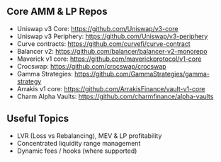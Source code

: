 ## Core AMM & LP Repos
- Uniswap v3 Core: https://github.com/Uniswap/v3-core
- Uniswap v3 Periphery: https://github.com/Uniswap/v3-periphery
- Curve contracts: https://github.com/curvefi/curve-contract
- Balancer v2: https://github.com/balancer/balancer-v2-monorepo
- Maverick v1 core: https://github.com/maverickprotocol/v1-core
- Crocswap: https://github.com/crocswap/crocswap
- Gamma Strategies: https://github.com/GammaStrategies/gamma-strategy
- Arrakis v1 core: https://github.com/ArrakisFinance/vault-v1-core
- Charm Alpha Vaults: https://github.com/charmfinance/alpha-vaults

## Useful Topics
- LVR (Loss vs Rebalancing), MEV & LP profitability
- Concentrated liquidity range management
- Dynamic fees / hooks (where supported)
